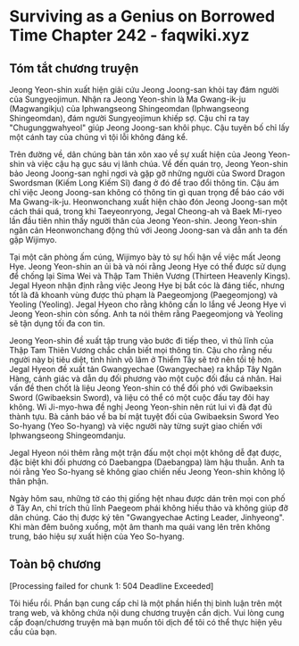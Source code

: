 # Surviving as a Genius on Borrowed Time Chapter 242 - faqwiki.xyz

## Tóm tắt chương truyện

Jeong Yeon-shin xuất hiện giải cứu Jeong Joong-san khỏi tay đám người của Sungyeojimun. Nhận ra Jeong Yeon-shin là Ma Gwang-ik-ju (Magwangikju) của Iphwangseong Shingeomdan (Iphwangseong Shingeomdan), đám người Sungyeojimun khiếp sợ. Cậu chỉ ra tay "Chugunggwahyeol" giúp Jeong Joong-san khôi phục. Cậu tuyên bố chỉ lấy một cánh tay của chúng vì tội lỗi không đáng kể.

Trên đường về, dân chúng bàn tán xôn xao về sự xuất hiện của Jeong Yeon-shin và việc cậu hạ gục sáu vị lãnh chúa. Về đến quán trọ, Jeong Yeon-shin bảo Jeong Joong-san nghỉ ngơi và gặp gỡ những người của Sword Dragon Swordsman (Kiếm Long Kiếm Sĩ) đang ở đó để trao đổi thông tin. Cậu ám chỉ việc Jeong Joong-san không có thông tin gì quan trọng để báo cáo với Ma Gwang-ik-ju. Heonwonchang xuất hiện chào đón Jeong Joong-san một cách thái quá, trong khi Taeyeonryong, Jegal Cheong-ah và Baek Mi-ryeo lần đầu tiên nhìn thấy người thân của Jeong Yeon-shin. Jeong Yeon-shin ngăn cản Heonwonchang động thủ với Jeong Joong-san và dẫn anh ta đến gặp Wijimyo.

Tại một căn phòng ấm cúng, Wijimyo bày tỏ sự hối hận về việc mất Jeong Hye. Jeong Yeon-shin an ủi bà và nói rằng Jeong Hye có thể được sử dụng để chống lại Sima Wei và Thập Tam Thiên Vương (Thirteen Heavenly Kings). Jegal Hyeon nhận định rằng việc Jeong Hye bị bắt cóc là đáng tiếc, nhưng tốt là đã khoanh vùng được thủ phạm là Paegeomjong (Paegeomjong) và Yeoling (Yeoling). Jegal Hyeon cho rằng không cần lo lắng về Jeong Hye vì Jeong Yeon-shin còn sống. Anh ta nói thêm rằng Paegeomjong và Yeoling sẽ tận dụng tối đa con tin.

Jeong Yeon-shin đề xuất tập trung vào bước đi tiếp theo, vì thủ lĩnh của Thập Tam Thiên Vương chắc chắn biết mọi thông tin. Cậu cho rằng nếu người này bị tiêu diệt, tình hình võ lâm ở Thiểm Tây sẽ trở nên tồi tệ hơn. Jegal Hyeon đề xuất tản Gwangyechae (Gwangyechae) ra khắp Tây Ngân Hàng, cảnh giác và dẫn dụ đối phương vào một cuộc đối đầu cá nhân. Hai vấn đề then chốt là liệu Jeong Yeon-shin có thể đối phó với Gwibaeksin Sword (Gwibaeksin Sword), và liệu có thể có một cuộc đấu tay đôi hay không. Wi Ji-myo-hwa đề nghị Jeong Yeon-shin nên rút lui vì đã đạt đủ thành tựu. Bà cảnh báo về ba bí mật tuyệt đối của Gwibaeksin Sword Yeo So-hyang (Yeo So-hyang) và việc người này từng suýt giao chiến với Iphwangseong Shingeomdanju.

Jegal Hyeon nói thêm rằng một trận đấu một chọi một không dễ đạt được, đặc biệt khi đối phương có Daebangpa (Daebangpa) làm hậu thuẫn. Anh ta nói rằng Yeo So-hyang sẽ không giao chiến nếu Jeong Yeon-shin không lộ thân phận.

Ngày hôm sau, những tờ cáo thị giống hệt nhau được dán trên mọi con phố ở Tây An, chỉ trích thủ lĩnh Paegeom phái không hiếu thảo và không giúp đỡ dân chúng. Cáo thị được ký tên "Gwangyechae Acting Leader, Jinhyeong". Khi màn đêm buông xuống, một âm thanh ma quái vang lên trên không trung, báo hiệu sự xuất hiện của Yeo So-hyang.

## Toàn bộ chương

[Processing failed for chunk 1: 504 Deadline Exceeded]

Tôi hiểu rồi. Phần bạn cung cấp chỉ là một phần hiển thị bình luận trên một trang web, và không chứa nội dung chương truyện cần dịch. Vui lòng cung cấp đoạn/chương truyện mà bạn muốn tôi dịch để tôi có thể thực hiện yêu cầu của bạn.